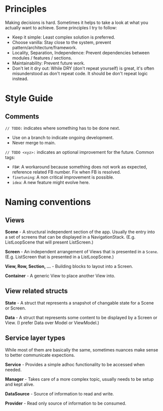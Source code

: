 # Principles

Making decisions is hard. Sometimes it helps to take a look at what you actually want to achieve. Some principles I try to follow:

 - Keep it simple: Least complex solution is preferred.
 - Choose vanilla: Stay close to the system, prevent pattern/architecture/framework.
 - Locality, Separation, Independence: Prevent dependencies between modules / features / sections.  
 - Maintainability: Prevent future work.
 - Don't let it dry out: While DRY (don't repeat yourself) is great, it's often misunderstood as don't repeat code. It should be don't repeat logic instead.


# Style Guide

## Comments

`// TODO:` indicates where something has to be done next. 

 - Use on a branch to indicate ongoing development.
 - Never merge to main.

`// TODO <xyz>:` indicates an optional improvement for the future. Common tags:

 - `FB#`: A workaround because something does not work as expected, reference related FB number. Fix when FB is resolved.
 - `finetuning`: A non critical improvement is possible.
 - `idea`: A new feature might evolve here.


# Naming conventions

## Views

**<xyz>Scene** -
A structural independent section of the app. 
Usually the entry into a set of screens that can be displayed in a NavigationStack.
(E.g. ListLoopScene that will present ListScreen.)

**<xyz>Screen** -
An independent arrangement of Views that is presented in a `Scene`.
(E.g. ListScreen that is presented in a ListLoopScene.)

**<xyz>View, Row, Section, ...** -
Building blocks to layout into a Screen.

**<xyz>Container** -
A generic View to place another View into.


## View related structs

**<xyz>State** -
A struct that represents a snapshot of changable state for a Scene or Screen.

**<xyz>Data** -
A struct that represents some content to be displayed by a Screen or View. (I prefer Data over Model or ViewModel.)


## Service layer types

While most of them are basically the same, sometimes nuances make sense to better communicate expections.

**<xyz>Service** - Provides a simple adhoc functionality to be accessed when needed.

**<xyz>Manager** - Takes care of a more complex topic, usually needs to be setup and kept alive.

**<xyz>DataSource** - Source of information to read and write.

**<xyz>Provider** - Read only source of information to be consumed.

